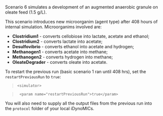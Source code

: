 Scenario 6 simulates a development of an augmented anaerobic granule on oleate feed (1.5 g/L). 

This scenario introduces new microorganim (agent type) after 408 hours of internal simulation.
Microorganims involved are:
- **Clostridium1** - converts cellobiose into lactate, acetate and ethanol;
- **Clostridium2** - converts lactate into acetate;
- **Desulfovibrio** - converts ethanol into acetate and hydrogen;
- **Methanogen1** - converts acetate into methane;
- **Methanogen2** - converts hydrogen into methane;
- **OleateDegrader** - converts oleate into acetate.

To restart the previous run (basic scenario 1 ran until 408 hrs), set the `restartPreviousRun` to `true`:
> ` <simulator> `

> ` <param name="restartPreviousRun">true</param>`
    
You will also need to supply all the output files from the previous run into the `protocol` folder of your local iDynoMICs.

